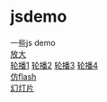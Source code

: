 # jsdemo
一些js demo
<br>
[放大](https://zjc081608.github.io/jsdemo/放大/放大镜.html)<br>
[轮播1](https://zjc081608.github.io/jsdemo/轮播/demo3.html)
[轮播2](https://zjc081608.github.io/jsdemo/轮播/demo4.html)
[轮播3](https://zjc081608.github.io/jsdemo/轮播/demo5.html)
[轮播4](https://zjc081608.github.io/jsdemo/轮播/demo6.html)<br>
[仿flash](https://zjc081608.github.io/jsdemo/仿flash/index.html)<br>
[幻灯片](https://zjc081608.github.io/jsdemo/幻灯片/index.html)<br>
